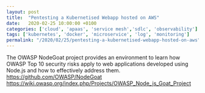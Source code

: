 ```yaml
---
layout: post
title:  "Pentesting a Kubernetised Webapp hosted on AWS"
date:   2020-02-25 10:00:00 +0100
categories: ['cloud', 'apaas', 'service mesh','sdlc', 'observability'] 
tags: ['kubernetes', 'docker', 'microservice', 'log', 'monitoring']
permalink: "/2020/02/25/pentesting-a-kubernetised-webapp-hosted-on-aws"
---
```


The OWASP NodeGoat project provides an environment to learn how OWASP Top 10 security risks apply to web applications developed using Node.js and how to effectively address them. 
https://github.com/OWASP/NodeGoat
https://wiki.owasp.org/index.php/Projects/OWASP_Node_js_Goat_Project
